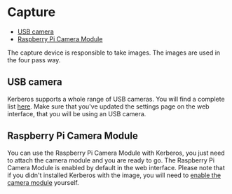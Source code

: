 # Capture

* [USB camera](#usb-camera)
* [Raspberry Pi Camera Module](#raspberry-pi-camera-module)

The capture device is responsible to take images. The images are used in the four pass way.

<a name="usb-camera"></a>
## USB camera

Kerberos supports a whole range of USB cameras. You will find a complete list [here](https://web.archive.org/web/20120815172655/http://opencv.willowgarage.com/wiki/Welcome/OS/). Make sure that you've updated the settings page on the web interface, that you will be using an USB camera.

<a name="raspberry-pi-camera-module"></a>
## Raspberry Pi Camera Module

You can use the Raspberry Pi Camera Module with Kerberos, you just need to attach the camera module and you are ready to go. The Raspberry Pi Camera Module is enabled by default in the web interface. Please note that if you didn't installed Kerberos with the image, you will need to [enable the camera module](/FAQ#how-to-enable-camera-module) yourself.